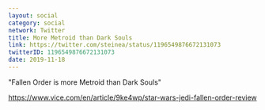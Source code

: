 ```yaml
---
layout: social
category: social
network: Twitter
title: More Metroid than Dark Souls
link: https://twitter.com/steinea/status/1196549876672131073
twitterID: 1196549876672131073
date: 2019-11-18
---
```


"Fallen Order is more Metroid than Dark Souls"

<https://www.vice.com/en/article/9ke4wp/star-wars-jedi-fallen-order-review>

